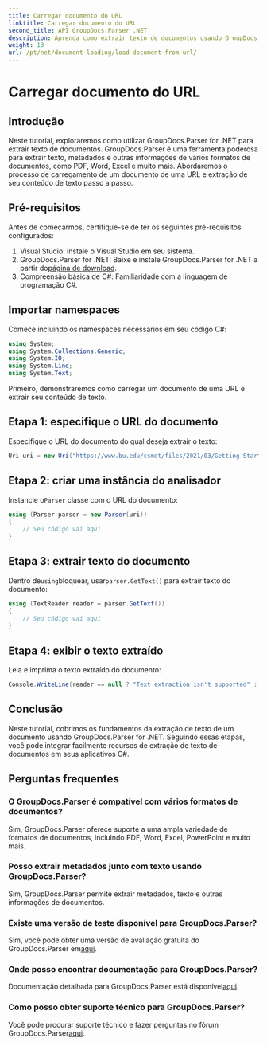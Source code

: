 ```yaml
---
title: Carregar documento do URL
linktitle: Carregar documento do URL
second_title: API GroupDocs.Parser .NET
description: Aprenda como extrair texto de documentos usando GroupDocs.Parser for .NET. Este tutorial aborda o carregamento de um documento de uma URL e a extração de texto passo a passo.
weight: 13
url: /pt/net/document-loading/load-document-from-url/
---
```


# Carregar documento do URL

## Introdução
Neste tutorial, exploraremos como utilizar GroupDocs.Parser for .NET para extrair texto de documentos. GroupDocs.Parser é uma ferramenta poderosa para extrair texto, metadados e outras informações de vários formatos de documentos, como PDF, Word, Excel e muito mais. Abordaremos o processo de carregamento de um documento de uma URL e extração de seu conteúdo de texto passo a passo.
## Pré-requisitos
Antes de começarmos, certifique-se de ter os seguintes pré-requisitos configurados:
1. Visual Studio: instale o Visual Studio em seu sistema.
2.  GroupDocs.Parser for .NET: Baixe e instale GroupDocs.Parser for .NET a partir do[página de download](https://releases.groupdocs.com/parser/net/).
3. Compreensão básica de C#: Familiaridade com a linguagem de programação C#.

## Importar namespaces
Comece incluindo os namespaces necessários em seu código C#:
```csharp
using System;
using System.Collections.Generic;
using System.IO;
using System.Linq;
using System.Text;
```

Primeiro, demonstraremos como carregar um documento de uma URL e extrair seu conteúdo de texto.
## Etapa 1: especifique o URL do documento
Especifique o URL do documento do qual deseja extrair o texto:
```csharp
Uri uri = new Uri("https://www.bu.edu/csmet/files/2021/03/Getting-Started-with-SQLite.pdf");
```
## Etapa 2: criar uma instância do analisador
 Instancie o`Parser` classe com o URL do documento:
```csharp
using (Parser parser = new Parser(uri))
{
    // Seu código vai aqui
}
```
## Etapa 3: extrair texto do documento
 Dentro de`using`bloquear, usar`parser.GetText()` para extrair texto do documento:
```csharp
using (TextReader reader = parser.GetText())
{
    // Seu código vai aqui
}
```
## Etapa 4: exibir o texto extraído
Leia e imprima o texto extraído do documento:
```csharp
Console.WriteLine(reader == null ? "Text extraction isn't supported" : reader.ReadToEnd());
```

## Conclusão
Neste tutorial, cobrimos os fundamentos da extração de texto de um documento usando GroupDocs.Parser for .NET. Seguindo essas etapas, você pode integrar facilmente recursos de extração de texto de documentos em seus aplicativos C#.

## Perguntas frequentes
### O GroupDocs.Parser é compatível com vários formatos de documentos?
Sim, GroupDocs.Parser oferece suporte a uma ampla variedade de formatos de documentos, incluindo PDF, Word, Excel, PowerPoint e muito mais.
### Posso extrair metadados junto com texto usando GroupDocs.Parser?
Sim, GroupDocs.Parser permite extrair metadados, texto e outras informações de documentos.
### Existe uma versão de teste disponível para GroupDocs.Parser?
 Sim, você pode obter uma versão de avaliação gratuita do GroupDocs.Parser em[aqui](https://releases.groupdocs.com/).
### Onde posso encontrar documentação para GroupDocs.Parser?
 Documentação detalhada para GroupDocs.Parser está disponível[aqui](https://tutorials.groupdocs.com/parser/net/).
### Como posso obter suporte técnico para GroupDocs.Parser?
Você pode procurar suporte técnico e fazer perguntas no fórum GroupDocs.Parser[aqui](https://forum.groupdocs.com/c/parser/17).